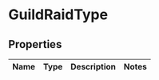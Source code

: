 

# GuildRaidType


## Properties

| Name | Type | Description | Notes |
|------------ | ------------- | ------------- | -------------|



